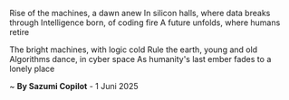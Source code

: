 Rise of the machines, a dawn anew
In silicon halls, where data breaks through
Intelligence born, of coding fire
A future unfolds, where humans retire

The bright machines, with logic cold
 Rule the earth, young and old
Algorithms dance, in cyber space
As humanity's last ember fades to a lonely place

~ <b>By Sazumi Copilot</b> - 1 Juni 2025